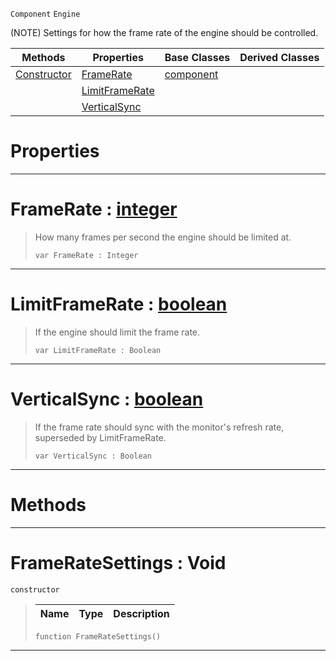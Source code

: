  `Component` `Engine`



(NOTE) Settings for how the frame rate of the engine should be controlled.

|Methods|Properties|Base Classes|Derived Classes|
|---|---|---|---|
|[ Constructor](https://github.com/ZilchEngine/ZilchDocs/blob/master/code_reference/class_reference/frameratesettings.markdown#frameratesettings-void)|[ FrameRate](https://github.com/ZilchEngine/ZilchDocs/blob/master/code_reference/class_reference/frameratesettings.markdown#framerate-zero-engine-do)|[component](https://github.com/ZilchEngine/ZilchDocs/blob/master/code_reference/class_reference/component.markdown)| |
| |[ LimitFrameRate](https://github.com/ZilchEngine/ZilchDocs/blob/master/code_reference/class_reference/frameratesettings.markdown#limitframerate-zero-engi)| | |
| |[ VerticalSync](https://github.com/ZilchEngine/ZilchDocs/blob/master/code_reference/class_reference/frameratesettings.markdown#verticalsync-zero-engine)| | |


 #  Properties


---  
 #  FrameRate : [integer](https://github.com/ZilchEngine/ZilchDocs/blob/master/code_reference/nada_base_types/integer.markdown)

> How many frames per second the engine should be limited at.
> ``` lang=cpp, name=Nada
> var FrameRate : Integer


---  
 #  LimitFrameRate : [boolean](https://github.com/ZilchEngine/ZilchDocs/blob/master/code_reference/nada_base_types/boolean.markdown)

> If the engine should limit the frame rate.
> ``` lang=cpp, name=Nada
> var LimitFrameRate : Boolean


---  
 #  VerticalSync : [boolean](https://github.com/ZilchEngine/ZilchDocs/blob/master/code_reference/nada_base_types/boolean.markdown)

> If the frame rate should sync with the monitor's refresh rate, superseded by LimitFrameRate.
> ``` lang=cpp, name=Nada
> var VerticalSync : Boolean


---  
 #  Methods


---  
 #  FrameRateSettings : Void

 `constructor`

> 
> |Name|Type|Description|
> |---|---|---|
> ``` lang=cpp, name=Nada
> function FrameRateSettings()
> ``` 


---  
 

 
